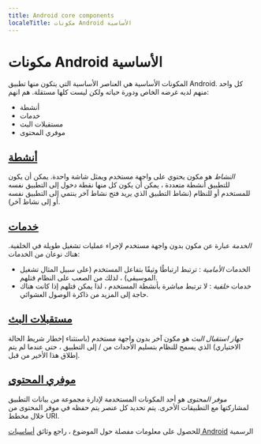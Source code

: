 ```yaml
---
title: Android core components
localeTitle: مكونات Android الأساسية
---
```

# مكونات Android الأساسية

المكونات الأساسية هي العناصر الأساسية التي يتكون منها تطبيق Android. كل واحد منهم لديه غرضه الخاص ودورة حياته ولكن ليست كلها مستقلة. هم انهم:

*   أنشطة
*   خدمات
*   مستقبلات البث
*   موفري المحتوى

## [أنشطة](https://developer.android.com/guide/components/activities/)

_النشاط_ هو مكون يحتوي على واجهة مستخدم ويمثل شاشة واحدة. يمكن أن يكون للتطبيق أنشطة متعددة ، يمكن أن يكون كل منها نقطة دخول إلى التطبيق نفسه للمستخدم أو للنظام (نشاط التطبيق الذي يريد فتح نشاط آخر ينتمي إلى التطبيق نفسه أو إلى نشاط آخر).

## [خدمات](https://developer.android.com/guide/components/services)

_الخدمة_ عبارة عن مكون بدون واجهة مستخدم لإجراء عمليات تشغيل طويلة في الخلفية. هناك نوعان من الخدمات:

*   الخدمات _الأمامية_ : ترتبط ارتباطًا وثيقًا بتفاعل المستخدم (على سبيل المثال تشغيل الموسيقى) ، لذلك من الصعب على النظام قتلهم.
*   خدمات _خلفية_ : لا ترتبط مباشرة بأنشطة المستخدم ، لذا يمكن قتلهم إذا كانت هناك حاجة إلى المزيد من ذاكرة الوصول العشوائي.

## [مستقبلات البث](https://developer.android.com/guide/components/broadcasts)

_جهاز استقبال البث_ هو مكون آخر بدون واجهة مستخدم (باستثناء إخطار شريط الحالة الاختياري) الذي يسمح للنظام بتسليم الأحداث من / إلى التطبيق ، حتى عندما لم يتم إطلاق هذا الأخير من قبل.

## [موفري المحتوى](https://developer.android.com/guide/topics/providers/content-providers)

_موفر المحتوى_ هو أحد المكونات المستخدمة لإدارة مجموعة من بيانات التطبيق لمشاركتها مع التطبيقات الأخرى. يتم تحديد كل عنصر يتم حفظه في موفر المحتوى من خلال مخطط URI.

للحصول على معلومات مفصلة حول الموضوع ، راجع وثائق [أساسيات Android](https://developer.android.com/guide/components/fundamentals) الرسمية

